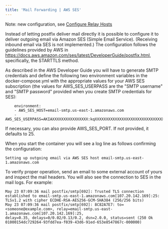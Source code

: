 ```yaml
---
title: 'Mail Forwarding | AWS SES'
---
```


Note: new configuration, see [Configure Relay Hosts][docs-relay]

Instead of letting postfix deliver mail directly it is possible to configure it to deliver outgoing email via Amazon SES (Simple Email Service). (Receiving inbound email via SES is not implemented.) The configuration follows the guidelines provided by AWS in https://docs.aws.amazon.com/ses/latest/DeveloperGuide/postfix.html, specifically, the STARTTLS method.

As described in the AWS Developer Guide you will have to generate SMTP credentials and define the following two environment variables in the docker-compose.yml with the appropriate values for your AWS SES subscription (the values for AWS_SES_USERPASS are the "SMTP username" and "SMTP password" provided when you create SMTP credentials for SES):

```
    environment:
    - AWS_SES_HOST=email-smtp.us-east-1.amazonaws.com
    - AWS_SES_USERPASS=AKIAXXXXXXXXXXXXXXXX:kqXXXXXXXXXXXXXXXXXXXXXXXXXXXXXXXXXXXXXX
```

If necessary, you can also provide AWS_SES_PORT. If not provided, it defaults to 25.

When you start the container you will see a log line as follows confirming the configuration:
```
Setting up outgoing email via AWS SES host email-smtp.us-east-1.amazonaws.com
```
To verify proper operation, send an email to some external account of yours and inspect the mail headers. You will also see the connection to SES in the mail logs. For example:
```
May 23 07:09:36 mail postfix/smtp[692]: Trusted TLS connection established to email-smtp.us-east-1.amazonaws.com[107.20.142.169]:25:
TLSv1.2 with cipher ECDHE-RSA-AES256-GCM-SHA384 (256/256 bits)
May 23 07:09:36 mail postfix/smtp[692]: 8C82A7E7: to=<someone@example.com>, relay=email-smtp.us-east-1.amazonaws.com[107.20.142.169]:25,
delay=0.35, delays=0/0.02/0.13/0.2, dsn=2.0.0, status=sent (250 Ok 01000154dc729264-93fdd7ea-f039-43d6-91ed-653e8547867c-000000)

```

[docs-relay]: ./relay-hosts.md
